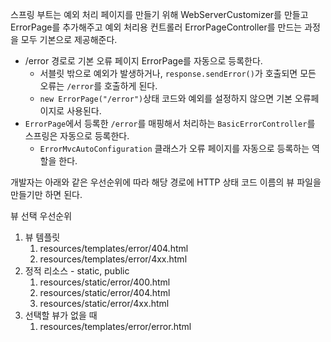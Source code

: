 스프링 부트는 예외 처리 페이지를 만들기 위해 WebServerCustomizer를 만들고 ErrorPage를 추가해주고 예외 처리용 컨트롤러 ErrorPageController를 만드는 과정을 모두 기본으로 제공해준다.
- /error 경로로 기본 오류 페이지 ErrorPage를 자동으로 등록한다. 
  - 서블릿 밖으로 예외가 발생하거나, `response.sendError()`가 호출되면 모든 오류는 `/error`를 호출하게 된다.
  - `new ErrorPage("/error")`상태 코드와 예외를 설정하지 않으면 기본 오류페이지로 사용된다.
- `ErrorPage`에서 등록한 `/error`를 매핑해서 처리하는 `BasicErrorController`를 스프링은 자동으로 등록한다.
  - `ErrorMvcAutoConfiguration` 클래스가 오류 페이지를 자동으로 등록하는 역할을 한다.

개발자는 아래와 같은 우선순위에 따라 해당 경로에 HTTP 상태 코드 이름의 뷰 파일을 만들기만 하면 된다.

뷰 선택 우선순위
1. 뷰 템플릿
   1. resources/templates/error/404.html
   2. resources/templates/error/4xx.html
2. 정적 리소스 - static, public
   1. resources/static/error/400.html
   2. resources/static/error/404.html
   3. resources/static/error/4xx.html
3. 선택할 뷰가 없을 때 
   1. resources/templates/error/error.html

